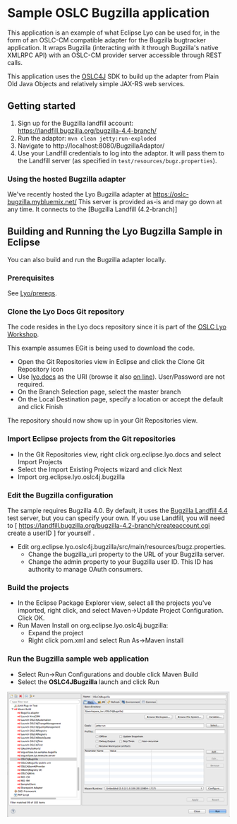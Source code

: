 # Sample OSLC Bugzilla application

This application is an example of what Eclipse Lyo can be used for, in the form of an OSLC-CM compatible adapter for the Bugzilla bugtracker application. It wraps Bugzilla (interacting with it through Bugzilla's native XMLRPC API) with an OSLC-CM provider server accessible through REST calls.

This application uses the [OSLC4J] SDK to build up the adapter from Plain Old Java Objects and relatively simple JAX-RS web services.

## Getting started

1. Sign up for the Bugzilla landfill account: https://landfill.bugzilla.org/bugzilla-4.4-branch/
1. Run the adaptor: `mvn clean jetty:run-exploded`
1. Navigate to http://localhost:8080/BugzillaAdaptor/
1. Use your Landfill credentials to log into the adaptor. It will pass them to the Landfill server (as specified in `test/resources/bugz.properties`).

### Using the hosted Bugzilla adapter

We've recently hosted the Lyo Bugzilla adapter at [<https://oslc-bugzilla.mybluemix.net/>] This server is provided as-is and may go down at any time. It connects to the [Bugzilla Landfill (4.2-branch)]

## Building and Running the Lyo Bugzilla Sample in Eclipse


You can also build and run the Bugzilla adapter locally.

### Prerequisites

See [Lyo/prereqs].

### Clone the Lyo Docs Git repository

The code resides in the Lyo docs repository since it is part of the [OSLC Lyo Workshop].

This example assumes EGit is being used to download the code.

-   Open the Git Repositories view in Eclipse and click the Clone Git Repository icon
-   Use [lyo.docs] as the URI (browse it also [on line]). User/Password are not required.
-   On the Branch Selection page, select the master branch
-   On the Local Destination page, specify a location or accept the default and click Finish

The repository should now show up in your Git Repositories view.

### Import Eclipse projects from the Git repositories

-   In the Git Repositories view, right click org.eclipse.lyo.docs and select Import Projects
-   Select the Import Existing Projects wizard and click Next
-   Import org.eclipse.lyo.oslc4j.bugzilla

### Edit the Bugzilla configuration


The sample requires Bugzilla 4.0. By default, it uses the [Bugzilla Landfill 4.4] test server, but you can specify your own. If you use Landfill, you will need to \[ <https://landfill.bugzilla.org/bugzilla-4.2-branch/createaccount.cgi> create a userID \] for yourself .

-   Edit org.eclipse.lyo.oslc4j.bugzilla/src/main/resources/bugz.properties.
    -   Change the bugzilla\_uri property to the URL of your Bugzilla server.
    -   Change the admin property to your Bugzilla user ID. This ID has authority to manage OAuth consumers.

### Build the projects


-   In the Eclipse Package Explorer view, select all the projects you've imported, right click, and select Maven-&gt;Update Project Configuration. Click OK.
-   Run Maven Install on org.eclipse.lyo.oslc4j.bugzilla:
    -   Expand the project
    -   Right click pom.xml and select Run As-&gt;Maven install

### Run the Bugzilla sample web application


-   Select Run-&gt;Run Configurations and double click Maven Build
-   Select the **OSLC4JBugzilla** launch and click Run

![](docs/OSLC4JBugzillaLaunch.png)

  [<https://oslc-bugzilla.mybluemix.net/>]: https://oslc-bugzilla.mybluemix.net/
  [Bugzilla Landfill 4.4]: https://landfill.bugzilla.org/bugzilla-4.4-branch/
  [lyo.docs]: git://git.eclipse.org/gitroot/lyo/org.eclipse.lyo.docs.git
  [on line]: http://git.eclipse.org/c/lyo/org.eclipse.lyo.docs.git/

  [Lyo/prereqs]: Lyo/prereqs "wikilink"
  [OSLC Lyo Workshop]: Lyo/OSLCWorkshop "wikilink"
  [OSLC4J]: Lyo/LyoOSLC4J "wikilink"